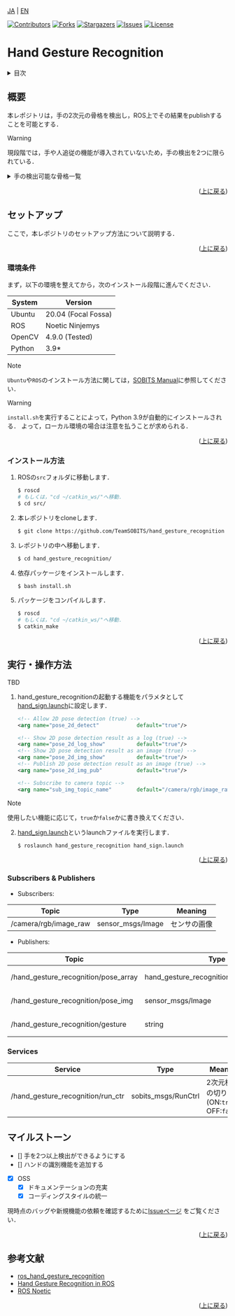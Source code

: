 <a name="readme-top"></a>

[JA](README.md) | [EN](README.en.md)

[![Contributors][contributors-shield]][contributors-url]
[![Forks][forks-shield]][forks-url]
[![Stargazers][stars-shield]][stars-url]
[![Issues][issues-shield]][issues-url]
[![License][license-shield]][license-url]

# Hand Gesture Recognition

<!-- 目次 -->
<details>
  <summary>目次</summary>
  <ol>
    <li>
      <a href="#概要">概要</a>
    </li>
    <li>
      <a href="#環境構築">環境構築</a>
      <ul>
        <li><a href="#環境条件">環境条件</a></li>
        <li><a href="#インストール方法">インストール方法</a></li>
      </ul>
    </li>
    <li>
    　<a href="#実行操作方法">実行・操作方法</a>
    　<a href="#subscribers--publishers">Subscribers and Publishers</a>
    　<a href="#services">Services</a>
    </li>
    <li><a href="#マイルストーン">マイルストーン</a></li>
    <!-- <li><a href="#contributing">Contributing</a></li> -->
    <!-- <li><a href="#license">License</a></li> -->
    <li><a href="#参考文献">参考文献</a></li>
  </ol>
</details>



<!-- レポジトリの概要 -->
## 概要

本レポジトリは，手の2次元の骨格を検出し，ROS上でその結果をpublishすることを可能とする．

> [!WARNING]
> 現段階では，手や人追従の機能が導入されていないため，手の検出を2つに限られている．

<details>
<summary>手の検出可能な骨格一覧</summary>

| ID | Varible | Hand Part
| --- | --- | --- |
| 0  | wrist             | wrist |
| 1  | thumb_cmc         | thumb carpometacarpal |
| 2  | thumb_mcp         | thumb metacarpophalangeal |
| 3  | thumb_ip          | thumb interphalangeal |
| 4  | thumb_tip         | thumb tip |
| 5  | index_finger_mcp  | index finger metacarpophalangeal |
| 6  | index_finger_pip  | index finger proximal inter-phalangeal |
| 7  | index_finger_dip  | index finger distal interphalangeal |
| 8  | index_finger_tip  | index finger tip |
| 9  | middle_finger_mcp | middle finger metacarpophalangeal |
| 10 | middle_finger_pip | middle finger proximal inter-phalangeal |
| 11 | middle_finger_dip | middle finger distal interphalangeal |
| 12 | middle_finger_tip | middle finger tip |
| 13 | ring_finger_mcp   | ring finger metacarpophalangeal |
| 14 | ring_finger_pip   | ring finger proximal inter-phalangeal |
| 15 | ring_finger_dip   | ring finger distal interphalangeal |
| 16 | ring_finger_tip   | ring finger tip |
| 17 | pinky_mcp         | pinky metacarpophalangeal |
| 18 | pinky_pip         | pinky proximal inter-phalangeal |
| 19 | pinky_dip         | pinky distal interphalangeal |
| 20 | pinky_tip         | pinky tip |

![MediaPipe Hand landmark](https://developers.google.com/static/mediapipe/images/solutions/hand-landmarks.png)

</details>

<p align="right">(<a href="#readme-top">上に戻る</a>)</p>


<!-- セットアップ -->
## セットアップ

ここで，本レポジトリのセットアップ方法について説明する．

<p align="right">(<a href="#readme-top">上に戻る</a>)</p>


### 環境条件

まず，以下の環境を整えてから，次のインストール段階に進んでください．

| System  | Version |
| ------------- | ------------- |
| Ubuntu | 20.04 (Focal Fossa) |
| ROS | Noetic Ninjemys |
| OpenCV | 4.9.0 (Tested) |
| Python | 3.9* |

> [!NOTE]
> `Ubuntu`や`ROS`のインストール方法に関しては，[SOBITS Manual](https://github.com/TeamSOBITS/sobits_manual#%E9%96%8B%E7%99%BA%E7%92%B0%E5%A2%83%E3%81%AB%E3%81%A4%E3%81%84%E3%81%A6)に参照してください．

> [!WARNING]
> `install.sh`を実行することによって，Python 3.9が自動的にインストールされる．
よって，ローカル環境の場合は注意を払うことが求められる．

<p align="right">(<a href="#readme-top">上に戻る</a>)</p>


### インストール方法

1. ROSの`src`フォルダに移動します．
   ```sh
   $ roscd
   # もしくは，"cd ~/catkin_ws/"へ移動．
   $ cd src/
   ```
2. 本レポジトリをcloneします．
   ```sh
   $ git clone https://github.com/TeamSOBITS/hand_gesture_recognition
   ```
3. レポジトリの中へ移動します．
   ```sh
   $ cd hand_gesture_recognition/
   ```
4. 依存パッケージをインストールします．
   ```sh
   $ bash install.sh
   ```
5. パッケージをコンパイルします．
   ```sh
   $ roscd
   # もしくは，"cd ~/catkin_ws/"へ移動．
   $ catkin_make
   ```

<p align="right">(<a href="#readme-top">上に戻る</a>)</p>


<!-- 実行・操作方法 -->
## 実行・操作方法

TBD

1. hand_gesture_recognitionの起動する機能をパラメタとして[hand_sign.launch](launch/hand_sign.launch)に設定します．
   ```xml
   <!-- Allow 2D pose detection (true) -->
   <arg name="pose_2d_detect"            default="true"/>

   <!-- Show 2D pose detection result as a log (true) -->
   <arg name="pose_2d_log_show"          default="true"/>
   <!-- Show 2D pose detection result as an image (true) -->
   <arg name="pose_2d_img_show"          default="true"/>
   <!-- Publish 2D pose detection result as an image (true) -->
   <arg name="pose_2d_img_pub"           default="true"/>

   <!-- Subscribe to camera topic -->
   <arg name="sub_img_topic_name"        default="/camera/rgb/image_raw"/>
   ```

> [!NOTE]
> 使用したい機能に応じて，`true`か`false`かに書き換えてください．

2. [hand_sign.launch](launch/hand_sign.launch)というlaunchファイルを実行します．
   ```sh
   $ roslaunch hand_gesture_recognition hand_sign.launch
   ```

<p align="right">(<a href="#readme-top">上に戻る</a>)</p>


### Subscribers & Publishers

- Subscribers:

| Topic | Type | Meaning |
| --- | --- | --- |
| /camera/rgb/image_raw | sensor_msgs/Image | センサの画像 |

- Publishers:

| Topic | Type | Meaning |
| --- | --- | --- |
| /hand_gesture_recognition/pose_array | hand_gesture_recognition/KeyPoint2DArray | 2次元の骨格情報 |
| /hand_gesture_recognition/pose_img   | sensor_msgs/Image                        | 2次元の骨格画像 |
| /hand_gesture_recognition/gesture    | string                                   | ジェスチャー結果  |


### Services

| Service | Type | Meaning |
| --- | --- | --- |
| /hand_gesture_recognition/run_ctr | sobits_msgs/RunCtrl | 2次元検出の切り替え(ON:`true`, OFF:`false`) |


<!-- マイルストーン -->
## マイルストーン

- [] 手を2つ以上検出ができるようにする
- [] ハンドの識別機能を追加する
- [x] OSS
    - [x] ドキュメンテーションの充実
    - [x] コーディングスタイルの統一

現時点のバッグや新規機能の依頼を確認するために[Issueページ][issues-url] をご覧ください．

<p align="right">(<a href="#readme-top">上に戻る</a>)</p>


<!-- CONTRIBUTING -->
<!-- ## Contributing

Contributions are what make the open source community such an amazing place to learn, inspire, and create. Any contributions you make are **greatly appreciated**.

If you have a suggestion that would make this better, please fork the repo and create a pull request. You can also simply open an issue with the tag "enhancement".
Don't forget to give the project a star! Thanks again!

1. Fork the Project
2. Create your Feature Branch (`git checkout -b feature/AmazingFeature`)
3. Commit your Changes (`git commit -m 'Add some AmazingFeature'`)
4. Push to the Branch (`git push origin feature/AmazingFeature`)
5. Open a Pull Request

<p align="right">(<a href="#readme-top">上に戻る</a>)</p> -->


<!-- LICENSE -->
<!-- ## License

Distributed under the MIT License. See `LICENSE.txt` for more NOTErmation.

<p align="right">(<a href="#readme-top">上に戻る</a>)</p> -->


<!-- 参考文献 -->
## 参考文献

- [ros_hand_gesture_recognition](https://github.com/TrinhNC/ros_hand_gesture_recognition)
- [Hand Gesture Recognition in ROS](https://robodev.blog/hand-gesture-recognition-in-ros)
- [ROS Noetic](http://wiki.ros.org/noetic)

<p align="right">(<a href="#readme-top">上に戻る</a>)</p>



<!-- MARKDOWN LINKS & IMAGES -->
<!-- https://www.markdownguide.org/basic-syntax/#reference-style-links -->
[contributors-shield]: https://img.shields.io/github/contributors/TeamSOBITS/hand_gesture_recognition.svg?style=for-the-badge
[contributors-url]: https://github.com/TeamSOBITS/hand_gesture_recognition/graphs/contributors
[forks-shield]: https://img.shields.io/github/forks/TeamSOBITS/hand_gesture_recognition.svg?style=for-the-badge
[forks-url]: https://github.com/TeamSOBITS/hand_gesture_recognition/network/members
[stars-shield]: https://img.shields.io/github/stars/TeamSOBITS/hand_gesture_recognition.svg?style=for-the-badge
[stars-url]: https://github.com/TeamSOBITS/hand_gesture_recognition/stargazers
[issues-shield]: https://img.shields.io/github/issues/TeamSOBITS/hand_gesture_recognition.svg?style=for-the-badge
[issues-url]: https://github.com/TeamSOBITS/hand_gesture_recognition/issues
[license-shield]: https://img.shields.io/github/license/TeamSOBITS/hand_gesture_recognition.svg?style=for-the-badge
[license-url]: LICENSE